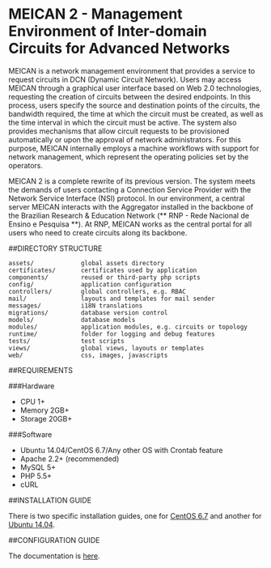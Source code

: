 # MEICAN 2 - Management Environment of Inter-domain Circuits for Advanced Networks

MEICAN is a network management environment that provides a service to request circuits in DCN (Dynamic Circuit Network). Users may access MEICAN through a graphical user interface based on Web 2.0 technologies, requesting the creation of circuits between the desired endpoints. In this process, users specify the source and destination points of the circuits, the bandwidth required, the time at which the circuit must be created, as well as the time interval in which the circuit must be active. The system also provides mechanisms that allow circuit requests to be provisioned automatically or upon the approval of network administrators. For this purpose, MEICAN internally employs a machine workflows with support for network management, which represent the operating policies set by the operators.

MEICAN 2 is a complete rewrite of its previous version. The system meets the demands of users contacting a Connection Service Provider with the Network Service Interface (NSI) protocol. In our environment, a central server MEICAN interacts with the Aggregator installed in the backbone of the Brazilian Research & Education Network (** RNP - Rede Nacional de Ensino e Pesquisa **). At RNP, MEICAN works as the central portal for all users who need to create circuits along its backbone.

##DIRECTORY STRUCTURE

```
assets/             global assets directory
certificates/       certificates used by application
components/         reused or third-party php scripts
config/             application configuration
controllers/        global controllers, e.g. RBAC
mail/               layouts and templates for mail sender
messages/           i18N translations
migrations/         database version control
models/             database models
modules/            application modules, e.g. circuits or topology
runtime/            folder for logging and debug features
tests/              test scripts
views/              global views, layouts or templates
web/                css, images, javascripts
```

##REQUIREMENTS

###Hardware

- CPU 1+
- Memory 2GB+
- Storage 20GB+

###Software

- Ubuntu 14.04/CentOS 6.7/Any other OS with Crontab feature
- Apache 2.2+ (recommended)
- MySQL 5+
- PHP 5.5+
- cURL

##INSTALLATION GUIDE

There is two specific installation guides, one for [CentOS 6.7](https://github.com/ufrgs-hyman/meican2/wiki/CentOS-6.7-installation-guide) and another for [Ubuntu 14.04](https://github.com/ufrgs-hyman/meican2/wiki/Ubuntu-14.04-installation-guide).

##CONFIGURATION GUIDE

The documentation is [here](https://github.com/ufrgs-hyman/meican2/wiki/CentOS-6.7-installation-guide).
